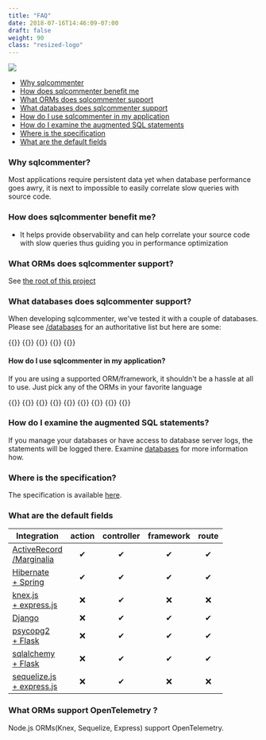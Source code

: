 ```yaml
---
title: "FAQ"
date: 2018-07-16T14:46:09-07:00
draft: false
weight: 90
class: "resized-logo"
---
```


![](/images/sqlcommenter_logo.png)

- [Why sqlcommenter](#why-sqlcommenter)
- [How does sqlcommenter benefit me](#how-does-sqlcommenter-benefit-me)
- [What ORMs does sqlcommenter support](#what-orms-does-sqlcommenter-support)
- [What databases does sqlcommenter support](#what-databases-does-sqlcommenter-support)
- [How do I use sqlcommenter in my application](#how-do-i-use-sqlcommenter-in-my-application)
- [How do I examine the augmented SQL statements](#how-do-i-examine-the-augmented-sql-statements)
- [Where is the specification](#where-is-the-specification)
- [What are the default fields](#what-are-the-default-fields)

### Why sqlcommenter?

Most applications require persistent data yet when database performance goes awry, it is next to impossible to
easily correlate slow queries with source code.


###  How does sqlcommenter benefit me?

* It helps provide observability and can help correlate your source code with slow queries thus guiding you in performance optimization


### What ORMs does sqlcommenter support?

See [the root of this project](/)


### What databases does sqlcommenter support?

When developing sqlcommenter, we've tested it with a couple of databases. Please see [/databases](/databases) for an authoritative list but here are some:


{{<card-vendor href="/databases/postgresql" src="/images/postgresql-logo.png">}}
{{<card-vendor href="/databases/mysql" src="/images/mysql-logo.png">}}
{{<card-vendor href="/databases/mariadb" src="/images/mariadb-logo.png">}}
{{<card-vendor href="https://sqlite.org/cli.html" src="/images/sqlite-logo.png">}}
{{<card-vendor href="https://cloud.google.com/sql/" src="/images/cloud-sql-card.png">}}


#### How do I use sqlcommenter in my application?
If you are using a supported ORM/framework, it shouldn't be a hassle at all to use. Just pick any of the ORMs in your favorite language

{{<card-vendor href="/python/django" src="/images/django-logo.png">}}
{{<card-vendor href="/python/psycopg2" src="/images/psycopg2-logo.png">}}
{{<card-vendor href="/python/sqlalchemy" src="/images/sqlalchemy-logo.png">}}
{{<card-vendor href="/python/flask" src="/images/flask-logo.png">}}
{{<card-vendor href="/ruby/rails" src="/images/activerecord_marginalia-logo.png">}}
{{<card-vendor href="/java/hibernate" src="/images/hibernate-logo.svg">}}
{{<card-vendor href="/java/spring" src="/images/spring-logo.png">}}
{{<card-vendor href="/node/knex" src="/images/knex-logo.png">}}
{{<card-vendor href="/node/sequelize" src="/images/sequelize-logo.png">}}

### How do I examine the augmented SQL statements?

If you manage your databases or have access to database server logs, the statements will be logged there. Examine [databases](/databases) for more information how.

### Where is the specification?

The specification is available [here](/spec).

### What are the default fields

Integration|action|controller|framework|route
---|---|---|---|---
<a href="/ruby/activerecord">ActiveRecord<br />/Marginalia</a>|<div style="text-align: center">&#10004;</div>|<div style="text-align: center">&#10004;</div>|<div style="text-align: center">&#10004;</div>|<div style="text-align: center">&#10004;</div>|<div style="text-align: center">&#10060;</div>
<a href="/java/hibernate">Hibernate<br />+ Spring</a>|<div style="text-align: center">&#10004;</div>|<div style="text-align: center">&#10004;</div>|<div style="text-align: center">&#10004;</div>|<div style="text-align: center">&#10004;</div>|<div style="text-align: center">&#10060;</div>
<a href="/node/knex">knex.js<br />+ express.js</a>|<div style="text-align: center">&#10060;</div>|<div style="text-align: center">&#10004;</div>|<div style="text-align: center">&#10060;</div>|<div style="text-align: center">&#10060;</div>|<div style="text-align: center">&#10060;</div>
[Django](/python/django)|<div style="text-align: center">&#10060;</div>|<div style="text-align: center">&#10004;</div>|<div style="text-align: center">&#10004;</div>|<div style="text-align: center">&#10004;</div>|<div style="text-align: center">&#10060;</div>
<a href="/python/psycopg2">psycopg2 <br />+ Flask</a>|<div style="text-align: center">&#10060;</div>|<div style="text-align: center">&#10004;</div>|<div style="text-align: center">&#10004;</div>|<div style="text-align: center">&#10004;</div>|<div style="text-align: center">&#10060;</div>
<a href="/python/sqlalchemy">sqlalchemy<br />+ Flask</a>|<div style="text-align: center">&#10060;</div>|<div style="text-align: center">&#10004;</div>|<div style="text-align: center">&#10004;</div>|<div style="text-align: center">&#10004;</div>|<div style="text-align: center">&#10060;</div>
<a href="/node/sequelize">sequelize.js<br />+ express.js</a>|<div style="text-align: center">&#10060;</div>|<div style="text-align: center">&#10004;</div>|<div style="text-align: center">&#10060;</div>|<div style="text-align: center">&#10060;</div>|<div style="text-align: center">&#10060;</div>

### What ORMs support OpenTelemetry ?
Node.js ORMs(Knex, Sequelize, Express) support OpenTelemetry.
